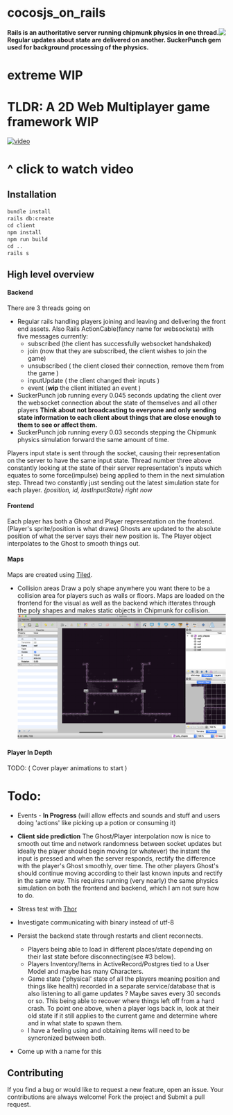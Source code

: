 # cocosjs_on_rails

<img align="right" src="http://i.imgur.com/KA3OaVG.png" />

#### Rails is an authoritative server running chipmunk physics in one thread. Regular updates about state are delivered on another. SuckerPunch gem used for background processing of the physics.

# extreme WIP

# TLDR: A 2D Web Multiplayer game framework WIP

[![video][2]][1]

  [1]: https://drive.google.com/file/d/18rxY36Jubun7FI-a7dIoMJW4kFqWap_Y/view?usp=sharing
  [2]: https://i.imgur.com/Nmzkzqf.jpg (hover text)

# ^ click to watch video

## Installation
```
bundle install
rails db:create
cd client
npm install
npm run build
cd ..
rails s
```

## High level overview
#### Backend
There are 3 threads going on
+ Regular rails handling players joining and leaving and delivering the front end assets. Also Rails ActionCable(fancy name for websockets) with five messages currently:
    * subscribed (the client has successfully websocket handshaked)
    * join (now that they are subscribed, the client wishes to join the game)
    * unsubscribed ( the client closed their connection, remove them from the game )
    * inputUpdate ( the client changed their inputs )
    * event (**wip** the client initiated an event )
&nbsp;
+ SuckerPunch job running every 0.045 seconds updating the client over the websocket connection about the state of themselves and all other players
**Think about not broadcasting to everyone and only sending state information to each client about things that are close enough to them to see or affect them.**
&nbsp;
+ SuckerPunch job running every 0.03 seconds stepping the Chipmunk physics simulation forward the same amount of time.

Players input state is sent through the socket, causing their representation on the server to have the same input state. Thread number three above constantly looking at the state of their server representation's inputs which equates to some force(impulse) being applied to them in the next simulation step. Thread two constantly just sending out the latest simulation state for each player.
*{position, id, lastInputState} right now*

#### Frontend
Each player has both a Ghost and Player representation on the frontend. (Player's sprite/position is what draws) Ghosts are updated to the absolute position of what the server says their new position is. The Player object interpolates to the Ghost to smooth things out.

#### Maps
Maps are created using [Tiled](https://www.mapeditor.org/).
* Collision areas
Draw a poly shape anywhere you want there to be a collision area for players such as walls or floors. Maps are loaded on the frontend for the visual as well as the backend which itterates through the poly shapes and makes static objects in Chipmunk for collision.
![](tiled.png)

#### Player In Depth
TODO: ( Cover player animations to start )

# Todo:
+ Events - **In Progress** (will allow effects and sounds and stuff and users doing 'actions' like picking up a potion or consuming it)
&nbsp;
+ **Client side prediction**
The Ghost/Player interpolation now is nice to smooth out time and network randomness between socket updates but ideally the player should begin moving (or whatever) the instant the input is pressed and when the server responds, rectify the difference with the player's Ghost smoothly, over time. The other players Ghost's should continue moving according to their last known inputs and rectify in the same way. This requires running (very nearly) the same physics simulation on both the frontend and backend, which I am not sure how to do.
&nbsp;

+ Stress test with [Thor](https://github.com/observing/thor)
+ Investigate communicating with binary instead of utf-8
+ Persist the backend state through restarts and client reconnects. 
    * Players being able to load in different places/state depending on their last state before disconnecting(see #3 below).
    * Players Inventory/Items in ActiveRecord/Postgres tied to a User Model and maybe has many Characters.
    * Game state ('physical' state of all the players meaning position and things like health) recorded in a separate service/database that is also listening to all game updates ? Maybe saves every 30 seconds or so. This being able to recover where things left off from a hard crash. To point one above, when a player logs back in, look at their old state if it still applies to the current game and determine where and in what state to spawn them.
    * I have a feeling using and obtaining items will need to be syncronized between both.
+ Come up with a name for this

## Contributing
If you find a bug or would like to request a new feature, open an issue. 
Your contributions are always welcome! Fork the project and Submit a pull request.
